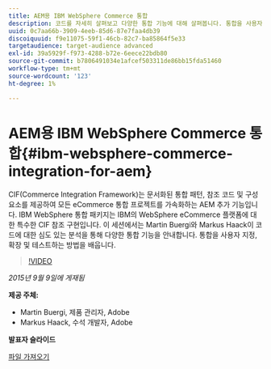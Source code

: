```yaml
---
title: AEM용 IBM WebSphere Commerce 통합
description: 코드를 자세히 살펴보고 다양한 통합 기능에 대해 살펴봅니다. 통합을 사용자 지정, 확장 및 테스트하는 방법에 대해 알아봅니다.
uuid: 0c7aa66b-3909-4eeb-85d6-87e7faa4db39
discoiquuid: f9e11075-59f1-46cb-82c7-ba85864f5e33
targetaudience: target-audience advanced
exl-id: 39a5929f-f973-4288-b72e-6eece22bdb80
source-git-commit: b7806491034e1afcef503311de86bb15fda51460
workflow-type: tm+mt
source-wordcount: '123'
ht-degree: 1%

---
```


# AEM용 IBM WebSphere Commerce 통합{#ibm-websphere-commerce-integration-for-aem}

CIF(Commerce Integration Framework)는 문서화된 통합 패턴, 참조 코드 및 구성 요소를 제공하여 모든 eCommerce 통합 프로젝트를 가속화하는 AEM 추가 기능입니다. IBM WebSphere 통합 패키지는 IBM의 WebSphere eCommerce 플랫폼에 대한 특수한 CIF 참조 구현입니다. 이 세션에서는 Martin Buergi와 Markus Haack이 코드에 대한 심도 있는 분석을 통해 다양한 통합 기능을 안내합니다. 통합을 사용자 지정, 확장 및 테스트하는 방법을 배웁니다.

>[!VIDEO](https://video.tv.adobe.com/v/19375/?quality=9)

*2015년 9월 9일에 게재됨*

**제공 주체:**

* Martin Buergi, 제품 관리자, Adobe
* Markus Haack, 수석 개발자, Adobe

**발표자 슬라이드**

[파일 가져오기](assets/150909-aem-gems-ibm-websphere-commerce-integration.pdf)
<!--
[Get back to the Overview](https://helpx.adobe.com/experience-manager/kt/eseminars/gems/aem-index.html)
-->
